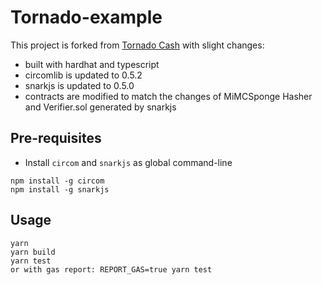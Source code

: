 # Tornado-example
This project is forked from [Tornado Cash](https://tornado.cash/) with slight changes:

- built with hardhat and typescript
- circomlib is updated to 0.5.2
- snarkjs is updated to 0.5.0
- contracts are modified to match the changes of MiMCSponge Hasher and Verifier.sol generated by snarkjs

## Pre-requisites
- Install `circom` and `snarkjs` as global command-line
```
npm install -g circom
npm install -g snarkjs
```

## Usage
```
yarn
yarn build
yarn test 
or with gas report: REPORT_GAS=true yarn test
```
